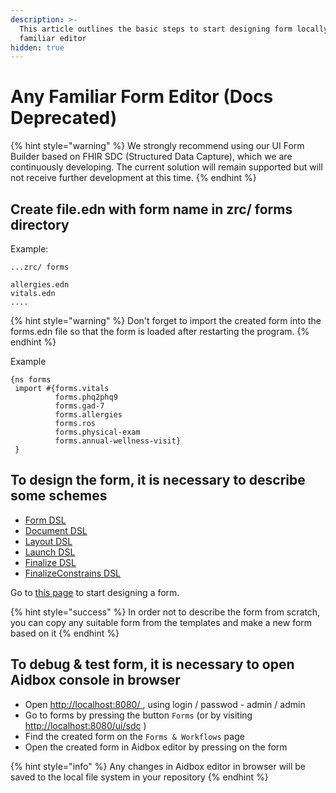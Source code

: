 ```yaml
---
description: >-
  This article outlines the basic steps to start designing form locally in any
  familiar editor
hidden: true
---
```


# Any Familiar Form Editor (Docs Deprecated)

{% hint style="warning" %}
We strongly recommend using our UI Form Builder based on FHIR SDC (Structured Data Capture), which we are continuously developing. The current solution will remain supported but will not receive further development at this time.
{% endhint %}

## Create file.edn with form name in zrc/ forms directory

Example:

```
...zrc/ forms

allergies.edn
vitals.edn
....
```

{% hint style="warning" %}
Don't forget to import the created form into the forms.edn file so that the form is loaded after restarting the program.
{% endhint %}

Example

```
{ns forms
 import #{forms.vitals
          forms.phq2phq9
          forms.gad-7
          forms.allergies
          forms.ros
          forms.physical-exam
          forms.annual-wellness-visit}
 }
```

## To design the form, it is necessary to describe some schemes

* [Form DSL](../../deprecated/deprecated/forms/form-dsl-docs-deprecated.md)
* [Document DSL](../../deprecated/deprecated/forms/document-dsl-docs-deprecated.md)
* [Layout DSL](../../deprecated/deprecated/forms/layout-dsl-docs-deprecated.md)
* [Launch DSL](../../deprecated/deprecated/forms/launch-dsl-docs-deprecated.md)
* [Finalize DSL](../../deprecated/deprecated/forms/finalize-dsl-docs-deprecated.md)
* [FinalizeConstrains DSL](../../deprecated/deprecated/forms/finalizeconstraints-dsl-docs-deprecated.md)

Go to [this page](aidbox-code-editor/form-creation.md) to start designing a form.

{% hint style="success" %}
In order not to describe the form from scratch, you can copy any suitable form from the templates and make a new form based on it
{% endhint %}

## To debug & test form, it is necessary to open Aidbox console in browser

* Open [http://localhost:8080/ ](http://localhost:8080/), using login / passwod - admin / admin
* Go to forms by pressing the button `Forms` (or by visiting [http://localhost:8080/ui/sdc](http://localhost:8080/ui/sdc) )
* Find the created form on the `Forms & Workflows` page
* Open the created form in Aidbox editor by pressing on the form

{% hint style="info" %}
Any changes in Aidbox editor in browser will be saved to the local file system in your repository
{% endhint %}

